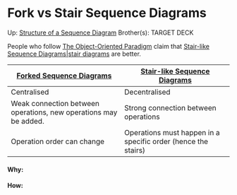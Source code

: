 # Fork vs Stair Sequence Diagrams

Up: [Structure of a Sequence Diagram](structure_of_a_sequence_diagram)
Brother(s):
TARGET DECK

People who follow [The Object-Oriented Paradigm](the_object-oriented_paradigm) claim that [Stair-like Sequence Diagrams|stair diagrams](stair-like_sequence_diagrams|stair_diagrams) are better.


| [Forked Sequence Diagrams](forked_sequence_diagrams) | [Stair-like Sequence Diagrams](stair-like_sequence_diagrams) |
| ---- | ---- |
| Centralised | Decentralised |
| Weak connection between operations, new operations may be added. | Strong connection between operations |
| Operation order can change | Operations must happen in a specific order (hence the stairs) |



































#### Why:
#### How:










